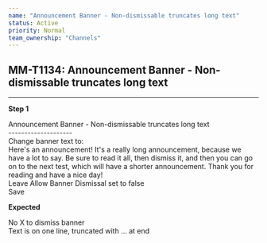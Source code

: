 ```yaml
---
name: "Announcement Banner - Non-dismissable truncates long text"
status: Active
priority: Normal
team_ownership: "Channels"
---
```


## MM-T1134: Announcement Banner - Non-dismissable truncates long text

---

**Step 1**

Announcement Banner - Non-dismissable truncates long text\
\--------------------\
Change banner text to:\
Here's an announcement! It's a really long announcement, because we have a lot to say. Be sure to read it all, then dismiss it, and then you can go on to the next test, which will have a shorter announcement. Thank you for reading and have a nice day!\
Leave Allow Banner Dismissal set to false\
Save

**Expected**

No X to dismiss banner\
Text is on one line, truncated with ... at end
